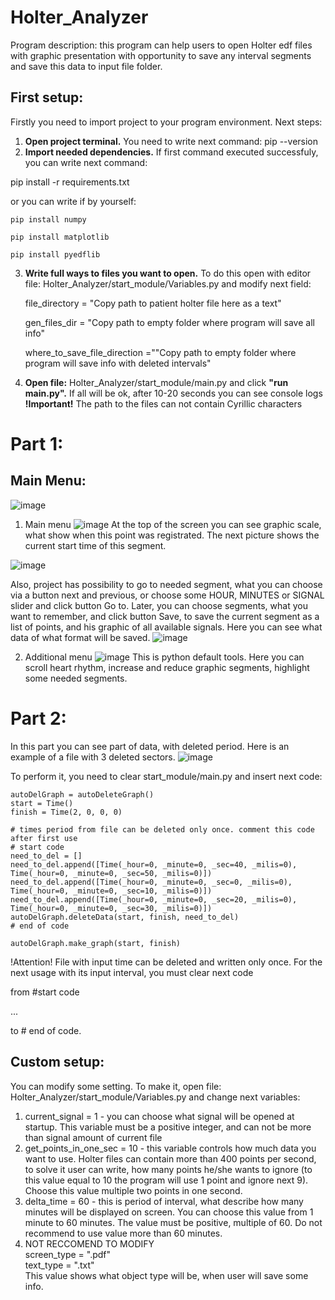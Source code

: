 # Holter_Analyzer
Program description: this program can help users to open Holter edf files with graphic presentation with opportunity to save any interval segments and save this data to input file folder.

## First setup:
Firstly you need to import project to your program environment. Next steps:
1. **Open project terminal.** You need to write next command:
  pip --version
2. **Import needed dependencies.** If first command executed successfuly, you can write next command:
  
 pip install -r requirements.txt
  
  or you can write if by yourself:
  
    pip install numpy
  
    pip install matplotlib
  
    pip install pyedflib
  
3. **Write full ways to files you want to open.** To do this open with editor file: Holter_Analyzer/start_module/Variables.py and modify next field:
  
    file_directory = "Copy path to patient holter file here as a text"
  
    gen_files_dir = "Copy path to empty folder where program will save all info"

    where_to_save_file_direction =""Copy path to empty folder where program will save info with deleted intervals"
  
4. **Open file:** Holter_Analyzer/start_module/main.py and click **"run main.py".** If all will be ok, after 10-20 seconds you can see console logs
**!Important!** The path to the files can not contain Cyrillic characters
  
# Part 1:
## Main Menu:
![image](https://github.com/andreyliashko/Holter_Analyzer/assets/47381064/029fb701-cb2c-4ad6-95bb-52f416e5e89a)
1. Main menu
![image](https://github.com/andreyliashko/Holter_Analyzer/assets/47381064/ce93b797-5a62-445d-872f-d49a3b12f9e1)
At the top of the screen you can see graphic scale, what show when this point was registrated. The next picture shows the current start time of this segment.
  
![image](https://github.com/andreyliashko/Holter_Analyzer/assets/47381064/db187f5b-0fab-4f82-a2b3-b00696caebee)
  
  Also, project has possibility to go to needed segment, what you can choose via a button next and previous, or choose some HOUR, MINUTES or SIGNAL slider and click button Go to.  Later, you can choose segments, what you want to remember, and click button Save, to save the current segment as a list of points, and his graphic of all available signals. Here you can see what data of what format will be saved.
![image](https://github.com/andreyliashko/Holter_Analyzer/assets/47381064/4cf86e23-aeeb-4676-bba2-ae7f6638bf1b)

2. Additional menu
![image](https://github.com/andreyliashko/Holter_Analyzer/assets/47381064/bf1fde1e-9f60-4107-92b0-f1a638ab12c4)
This is python default tools. Here you can scroll heart rhythm, increase and reduce graphic segments, highlight some needed segments.
  
# Part 2:
In this part you can see part of data, with deleted period. Here is an example of a file with 3 deleted sectors.
![image](https://github.com/andreyliashko/Holter_Analyzer/assets/47381064/4ee40cc0-e885-4c4c-9860-f4cec4b5495c)

To perform it, you need to clear start_module/main.py and insert next code:

    autoDelGraph = autoDeleteGraph()
    start = Time()
    finish = Time(2, 0, 0, 0)

    # times period from file can be deleted only once. comment this code after first use
    # start code
    need_to_del = []
    need_to_del.append([Time(_hour=0, _minute=0, _sec=40, _milis=0), Time(_hour=0, _minute=0, _sec=50, _milis=0)])
    need_to_del.append([Time(_hour=0, _minute=0, _sec=0, _milis=0), Time(_hour=0, _minute=0, _sec=10, _milis=0)])
    need_to_del.append([Time(_hour=0, _minute=0, _sec=20, _milis=0), Time(_hour=0, _minute=0, _sec=30, _milis=0)])
    autoDelGraph.deleteData(start, finish, need_to_del)
    # end of code

    autoDelGraph.make_graph(start, finish)

!Attention! File with input time can be deleted and written only once. For the next usage with its input interval, you must clear next code
  
from #start code
  
  ...
    
  to  # end of code.

## Custom setup:
You can modify some setting. To make it, open file: Holter_Analyzer/start_module/Variables.py and change next variables:
   
 1. current_signal = 1 - you can choose what signal will be opened at startup. This variable must be a positive integer, and can not be more than signal amount of current file
 2. get_points_in_one_sec = 10 - this variable controls how much data you want to use. Holter files can contain more than 400 points per second, to solve it user can write, how many points he/she wants to ignore (to  this value equal to 10 the program will use 1 point and ignore next 9). Choose this value multiple two points in one second.
 3. delta_time = 60 - this is period of interval, what describe how many minutes will be displayed on screen. You can choose  this value from 1 minute to 60 minutes. The value must be positive, multiple of 60. Do not recommend to use value more than 60 minutes.
 4. NOT RECCOMEND TO MODIFY  
  screen_type = ".pdf"  
  text_type = ".txt"  
  This value shows what object type will be, when user will save some info.
